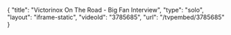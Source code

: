 {
    "title": "Victorinox On The Road  - Big Fan Interview",
    "type": "solo",
    "layout": "iframe-static",
    "videoId": "3785685",
    "url": "\/tvpembed\/3785685"
}